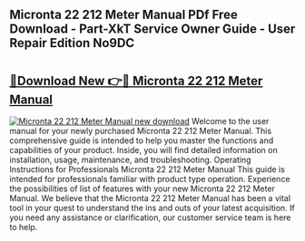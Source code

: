 ## Micronta 22 212 Meter Manual PDf Free Download - Part-XkT Service Owner Guide - User Repair Edition No9DC

# <h2><a href="http://bc53069.oget.top/?id=Micronta+22+212+Meter+Manual">🔗Download New 👉🔴 Micronta 22 212 Meter Manual</a></h2>

[![Micronta 22 212 Meter Manual new download](https://i.imgur.com/5g1atiW.png)](http://bc53069.oget.top/?id=Micronta+22+212+Meter+Manual)
Welcome to the user manual for your newly purchased Micronta 22 212 Meter Manual. This comprehensive guide is intended to help you master the functions and capabilities of your product. Inside, you will find detailed information on installation, usage, maintenance, and troubleshooting. Operating Instructions for Professionals Micronta 22 212 Meter Manual This guide is intended for professionals familiar with product type operation. Experience the possibilities of list of features with your new Micronta 22 212 Meter Manual. We believe that the Micronta 22 212 Meter Manual has been a vital tool in your quest to understand the ins and outs of your latest acquisition. If you need any assistance or clarification, our customer service team is here to help.
